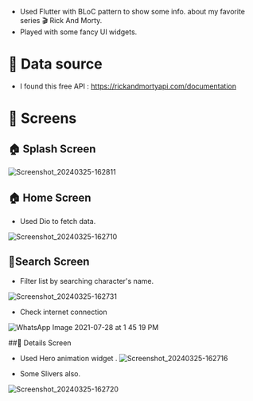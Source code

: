 
- Used Flutter with BLoC pattern to show some info. about my favorite series :clapper: Rick And Morty. 
- Played with some fancy UI widgets.





# :pushpin: Data source




- I found this free API : https://rickandmortyapi.com/documentation





# :iphone: Screens

 ## :house: Splash  Screen
 ![Screenshot_20240325-162811](https://github.com/kareemabdeen/RickAndMorty/assets/118139061/36d71c12-04d8-4a9a-96fd-8601fd510245)

 
 ## :house: Home Screen

- Used Dio to fetch data.

![Screenshot_20240325-162710](https://github.com/kareemabdeen/RickAndMorty/assets/118139061/cc0efa6b-c454-4f04-81f3-852cddd33d5b)

 ## 🔎Search  Screen
- Filter list by searching character's name.


![Screenshot_20240325-162731](https://github.com/kareemabdeen/RickAndMorty/assets/118139061/06bf3213-f31d-429c-9db9-3b77517b4859)



- Check internet connection

![WhatsApp Image 2021-07-28 at 1 45 19 PM](https://user-images.githubusercontent.com/38296077/127317109-839c6d62-1227-4850-8615-a12809449d1f.jpeg)



##🔭 Details Screen

- Used Hero animation widget .
![Screenshot_20240325-162716](https://github.com/kareemabdeen/RickAndMorty/assets/118139061/806cd966-079a-4ab8-8b72-b96ebe14d730)



- Some Slivers also.

![Screenshot_20240325-162720](https://github.com/kareemabdeen/RickAndMorty/assets/118139061/c7db2e38-33fd-4f11-9c05-38e0520445ce)

